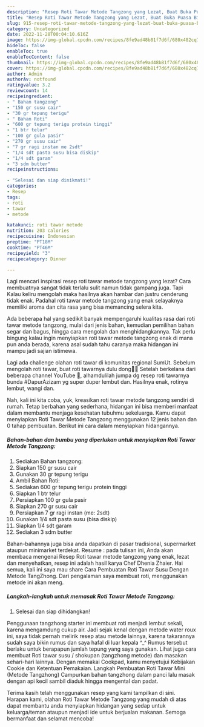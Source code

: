 ```yaml
---
description: "Resep Roti Tawar Metode Tangzong yang Lezat, Buat Buka Puasa Bisa Manjain Lidah"
title: "Resep Roti Tawar Metode Tangzong yang Lezat, Buat Buka Puasa Bisa Manjain Lidah"
slug: 915-resep-roti-tawar-metode-tangzong-yang-lezat-buat-buka-puasa-bisa-manjain-lidah
category: Uncategorized
date: 2022-11-28T00:04:10.616Z
image: https://img-global.cpcdn.com/recipes/8fe9ad48b81f7d6f/680x482cq70/roti-tawar-metode-tangzong-foto-resep-utama.jpg
hideToc: false
enableToc: true
enableTocContent: false
thumbnail: https://img-global.cpcdn.com/recipes/8fe9ad48b81f7d6f/680x482cq70/roti-tawar-metode-tangzong-foto-resep-utama.jpg
cover: https://img-global.cpcdn.com/recipes/8fe9ad48b81f7d6f/680x482cq70/roti-tawar-metode-tangzong-foto-resep-utama.jpg
author: Admin
authorAv: notfound
ratingvalue: 3.2
reviewcount: 14
recipeingredient:
- " Bahan tangzong"
- "150 gr susu cair"
- "30 gr tepung terigu"
- " Bahan Roti"
- "600 gr tepung terigu protein tinggi"
- "1 btr telur"
- "100 gr gula pasir"
- "270 gr susu cair"
- "7 gr ragi instan me 2sdt"
- "1/4 sdt pasta susu bisa diskip"
- "1/4 sdt garam"
- "3 sdm butter"
recipeinstructions:

- "Selesai dan siap dinikmati!"
categories:
- Resep
tags:
- roti
- tawar
- metode

katakunci: roti tawar metode 
nutrition: 203 calories
recipecuisine: Indonesian
preptime: "PT18M"
cooktime: "PT46M"
recipeyield: "3"
recipecategory: Dinner

---
```



Lagi mencari inspirasi resep roti tawar metode tangzong yang lezat? Cara membuatnya sangat tidak terlalu sulit namun tidak gampang juga. Tapi Kalau keliru mengolah maka hasilnya akan hambar dan justru cenderung tidak enak. Padahal roti tawar metode tangzong yang enak selayaknya memiliki aroma dan cita rasa yang bisa memancing selera kita.


Ada beberapa hal yang sedikit banyak mempengaruhi kualitas rasa dari roti tawar metode tangzong, mulai dari jenis bahan, kemudian pemilihan bahan segar dan bagus, hingga cara mengolah dan menghidangkannya. Tak perlu bingung kalau ingin menyiapkan roti tawar metode tangzong enak di mana pun anda berada, karena asal sudah tahu caranya maka hidangan ini mampu jadi sajian istimewa.

Lagi ada challenge olahan roti tawar di komunitas regional SumUt. Sebelum mengolah roti tawar, buat roti tawarnya dulu dong🙂😀 Setelah berkelana dari beberapa channel YouTube 🤭, alhamdulilah jumpa dg resep roti tawarnya bunda #DapurAzizam yg super duper lembut dan. Hasilnya enak, rotinya lembut, wangi dan.


Nah, kali ini kita coba, yuk, kreasikan roti tawar metode tangzong sendiri di rumah. Tetap berbahan yang sederhana, hidangan ini bisa memberi manfaat dalam membantu menjaga kesehatan tubuhmu sekeluarga. Kamu dapat menyiapkan Roti Tawar Metode Tangzong menggunakan 12 jenis bahan dan 0 tahap pembuatan. Berikut ini cara dalam menyiapkan hidangannya.

<!--inarticleads1-->

##### Bahan-bahan dan bumbu yang diperlukan untuk menyiapkan Roti Tawar Metode Tangzong:

1. Sediakan  Bahan tangzong:
1. Siapkan 150 gr susu cair
1. Gunakan 30 gr tepung terigu
1. Ambil  Bahan Roti:
1. Sediakan 600 gr tepung terigu protein tinggi
1. Siapkan 1 btr telur
1. Persiapkan 100 gr gula pasir
1. Siapkan 270 gr susu cair
1. Persiapkan 7 gr ragi instan (me: 2sdt)
1. Gunakan 1/4 sdt pasta susu (bisa diskip)
1. Siapkan 1/4 sdt garam
1. Sediakan 3 sdm butter


Bahan-bahannya juga bisa anda dapatkan di pasar tradisional, supermarket ataupun minimarket terdekat. Resume : pada tulisan ini, Anda akan membaca mengenai Resep Roti tawar metode tangzong yang enak, lezat dan menyehatkan, resep ini adalah hasil karya Chef Dhenia Zhaier. Hai semua, kali ini saya mau share Cara Pembuatan Roti Tawar Susu Dengan Metode TangZhong. Dari pengalaman saya membuat roti, menggunakan metode ini akan meng. 

<!--inarticleads2-->

##### Langkah-langkah untuk memasak Roti Tawar Metode Tangzong:


1. Selesai dan siap dihidangkan!

Penggunaan tangzhong starter ini membuat roti menjadi lembut sekali, karena mengamdung cukup air. Jadi sejak kenal dengan metode water roux ini, saya tidak pernah melirik resep atau metode lainnya, karena takarannya sudah saya bikin rumus dan saya hafal di luar kepala ^_^ Rumus tersebut berlaku untuk berapapun jumlah tepung yang saya gunakan. Lihat juga cara membuat Roti tawar susu / shokupan (tangzhong metode) dan masakan sehari-hari lainnya. Dengan memakai Cookpad, kamu menyetujui Kebijakan Cookie dan Ketentuan Pemakaian. Langkah Pembuatan Roti Tawar Mini (Metode Tangzhong) Campurkan bahan tangzhong dalam panci lalu masak dengan api kecil sambil diaduk hingga mengental dan padat. 

Terima kasih telah menggunakan resep yang kami tampilkan di sini. Harapan kami, olahan Roti Tawar Metode Tangzong yang mudah di atas dapat membantu anda menyiapkan hidangan yang sedap untuk keluarga/teman ataupun menjadi ide untuk berjualan makanan. Semoga bermanfaat dan selamat mencoba!
